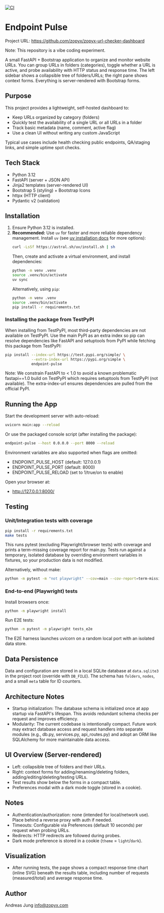 [![CI](https://github.com/zopyx/zopyx-url-checker-dashboard/actions/workflows/tests.yml/badge.svg)](https://github.com/zopyx/zopyx-url-checker-dashboard/actions/workflows/tests.yml)
# Endpoint Pulse

Project URL: https://github.com/zopyx/zopyx-url-checker-dashboard

Note: This repository is a vibe coding experiment.

A small FastAPI + Bootstrap application to organize and monitor website URLs. You can group URLs in folders (categories), toggle whether a URL is active, and probe availability with HTTP status and response time. The left sidebar shows a collapsible tree of folders/URLs; the right pane shows context forms. Everything is server-rendered with Bootstrap forms.

## Purpose
This project provides a lightweight, self-hosted dashboard to:
- Keep URLs organized by category (folders)
- Quickly test the availability of a single URL or all URLs in a folder
- Track basic metadata (name, comment, active flag)
- Use a clean UI without writing any custom JavaScript

Typical use cases include health checking public endpoints, QA/staging links, and simple uptime spot checks.

## Tech Stack
- Python 3.12
- FastAPI (server + JSON API)
- Jinja2 templates (server-rendered UI)
- Bootstrap 5 (styling) + Bootstrap Icons
- httpx (HTTP client)
- Pydantic v2 (validation)

## Installation
1) Ensure Python 3.12 is installed.
2) **Recommended:** Use `uv` for faster and more reliable dependency management.
   Install `uv` (see [uv installation docs](https://astral.sh/docs/uv/installation) for more options):
   ```bash
   curl -LsSf https://astral.sh/uv/install.sh | sh
   ```
   Then, create and activate a virtual environment, and install dependencies:
   ```bash
   python -m venv .venv
   source .venv/bin/activate
   uv sync
   ```
   Alternatively, using `pip`:
   ```bash
   python -m venv .venv
   source .venv/bin/activate
   pip install -r requirements.txt
   ```

### Installing the package from TestPyPI
When installing from TestPyPI, most third-party dependencies are not available on TestPyPI. Use the main PyPI as an extra index so pip can resolve dependencies like FastAPI and setuptools from PyPI while fetching this package from TestPyPI:

```bash
pip install --index-url https://test.pypi.org/simple/ \
            --extra-index-url https://pypi.org/simple \
            endpoint-pulse
```

Note: We constrain FastAPI to < 1.0 to avoid a known problematic fastapi==1.0 build on TestPyPI which requires setuptools from TestPyPI (not available). The extra-index-url ensures dependencies are pulled from the official PyPI.

## Running the App
Start the development server with auto-reload:
```bash
uvicorn main:app --reload
```
Or use the packaged console script (after installing the package):
```bash
endpoint-pulse --host 0.0.0.0 --port 8000 --reload
```
Environment variables are also supported when flags are omitted:
- ENDPOINT_PULSE_HOST (default: 127.0.0.1)
- ENDPOINT_PULSE_PORT (default: 8000)
- ENDPOINT_PULSE_RELOAD (set to 1/true/on to enable)

Open your browser at:
- http://127.0.0.1:8000/

## Testing
### Unit/Integration tests with coverage
```bash
pip install -r requirements.txt
make tests
```
This runs pytest (excluding Playwright/browser tests) with coverage and prints a term-missing coverage report for main.py. Tests run against a temporary, isolated database by overriding environment variables in fixtures, so your production data is not modified.

Alternatively, without make:
```bash
python -m pytest -m "not playwright" --cov=main --cov-report=term-missing
```

### End-to-end (Playwright) tests
Install browsers once:
```bash
python -m playwright install
```
Run E2E tests:
```bash
python -m pytest -m playwright tests_e2e
```
The E2E harness launches uvicorn on a random local port with an isolated data store.

## Data Persistence
Data and configuration are stored in a local SQLite database at `data.sqlite3` in the project root (override with `DB_FILE`). The schema has `folders`, `nodes`, and a small `meta` table for ID counters.

## Architecture Notes
- Startup initialization: The database schema is initialized once at app startup via FastAPI's lifespan. This avoids redundant schema checks per request and improves efficiency.
- Modularity: The current codebase is intentionally compact. Future work may extract database access and request handlers into separate modules (e.g., db.py, services.py, api_routes.py) and adopt an ORM like SQLAlchemy for more maintainable data access.

## UI Overview (Server-rendered)
- Left: collapsible tree of folders and their URLs.
- Right: context forms for adding/renaming/deleting folders, adding/editing/deleting/testing URLs.
- Test results show below the forms in a compact table.
- Preferences modal with a dark mode toggle (stored in a cookie).



## Notes
- Authentication/authorization: none (intended for local/network use). Place behind a reverse proxy with auth if needed.
- Timeouts: Configurable via Preferences (default 10 seconds) per request when probing URLs.
- Redirects: HTTP redirects are followed during probes.
- Dark mode preference is stored in a cookie (`theme` = `light`/`dark`).


## Visualization
- After running tests, the page shows a compact response time chart (inline SVG) beneath the results table, including number of requests (measured/total) and average response time.


## Author

Andreas Jung <info@zopyx.com>
